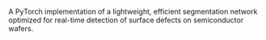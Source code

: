A PyTorch implementation of a lightweight, efficient segmentation network optimized for real-time detection of surface defects on semiconductor wafers.
